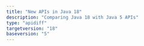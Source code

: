 ```yaml
---
title: "New APIs in Java 18"
description: "Comparing Java 18 with Java 5 APIs"
type: "apidiff"
targetversion: "18"
baseversion: "5"
---
```

